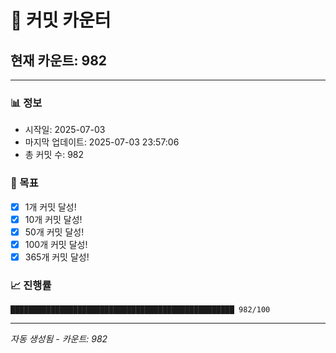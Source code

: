 # 🔢 커밋 카운터

## 현재 카운트: 982

---

### 📊 정보
- 시작일: 2025-07-03
- 마지막 업데이트: 2025-07-03 23:57:06
- 총 커밋 수: 982

### 🎯 목표
- [x] 1개 커밋 달성!
- [x] 10개 커밋 달성!
- [x] 50개 커밋 달성!
- [x] 100개 커밋 달성!
- [x] 365개 커밋 달성!

### 📈 진행률
```
██████████████████████████████████████████████████ 982/100
```

---
*자동 생성됨 - 카운트: 982*
